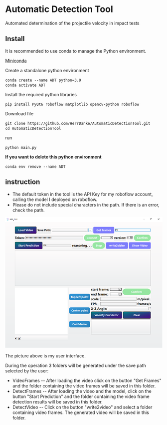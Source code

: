 # Automatic Detection Tool

Automated determination of the projectile velocity in impact tests

## Install

It is recommended to use conda to manage the Python environment.

[Miniconda](https://docs.conda.io/projects/miniconda/en/latest/) 

Create a standalone python environment

```shell
conda create --name ADT python=3.9
conda activate ADT
```

Install the required python libraries

```shell
pip install PyQt6 roboflow matplotlib opencv-python roboflow
```

Download file

```shell
git clone https://github.com/HerrDanke/AutomaticDetectionTool.git
cd AutomaticDetectionTool
```

run

```shell
python main.py
```

**If you want to delete this python environment**

```shell
conda env remove --name ADT
```

## instruction

- The default token in the tool is the API Key for my roboflow account, calling the model I deployed on roboflow.
- Please do not include special characters in the path. If there is an error, check the path.

![image-20231010215533445](https://raw.githubusercontent.com/HerrDanke/image/main/image-20231010215533445.png)

The picture above is my user interface.

During the operation 3 folders will be generated under the save path selected by the user:

- VideoFrames -- After loading the video click on the button "Get Frames" and the folder containing the video frames will be saved in this folder.
- DetectFrames -- After loading the video and the model, click on the button "Start Prediction" and the folder containing the video frame detection results will be saved in this folder.
- DetectVideo -- Click on the button "write2video" and select a folder containing video frames. The generated video will be saved in this folder.
